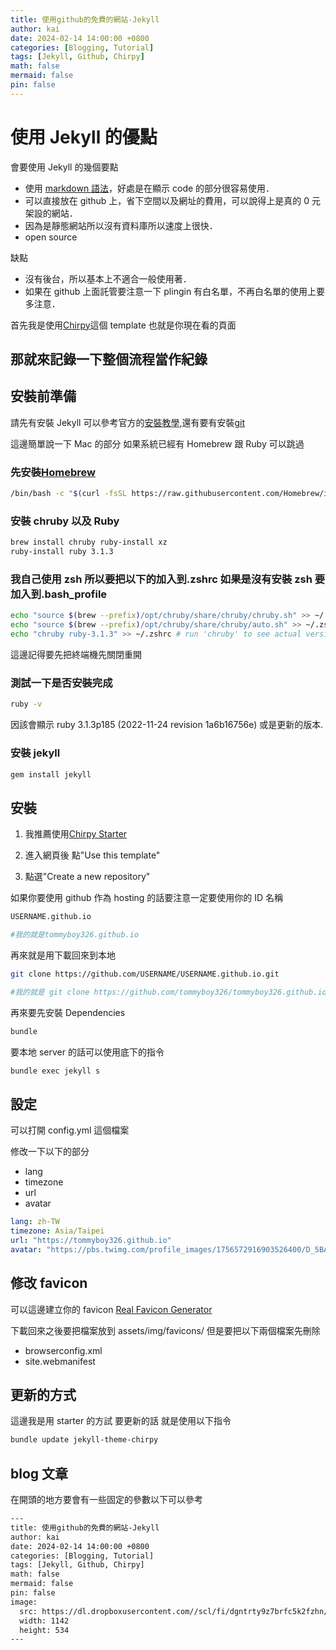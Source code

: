 ```yaml
---
title: 使用github的免費的網站-Jekyll
author: kai
date: 2024-02-14 14:00:00 +0800
categories: [Blogging, Tutorial]
tags: [Jekyll, Github, Chirpy]
math: false
mermaid: false
pin: false
---
```


# 使用 Jekyll 的優點

會要使用 Jekyll 的幾個要點

- 使用 [markdown 語法](https://markdown.tw/)，好處是在顯示 code 的部分很容易使用．
- 可以直接放在 github 上，省下空間以及網址的費用，可以說得上是真的 0 元架設的網站．
- 因為是靜態網站所以沒有資料庫所以速度上很快．
- open source

缺點

- 沒有後台，所以基本上不適合一般使用著．
- 如果在 github 上面託管要注意一下 plingin 有白名單，不再白名單的使用上要多注意．

首先我是使用[Chirpy](https://github.com/cotes2020/jekyll-theme-chirpy)這個 template 也就是你現在看的頁面

## 那就來記錄一下整個流程當作紀錄

## 安裝前準備

請先有安裝 Jekyll 可以參考官方的[安裝教學](https://jekyllrb.com/docs/installation/),還有要有安裝[git](https://git-scm.com/)

這邊簡單說一下 Mac 的部分 如果系統已經有 Homebrew 跟 Ruby 可以跳過

### 先安裝[Homebrew](https://brew.sh/)

```bash
/bin/bash -c "$(curl -fsSL https://raw.githubusercontent.com/Homebrew/install/HEAD/install.sh)"
```

### 安裝 chruby 以及 Ruby

```bash
brew install chruby ruby-install xz
ruby-install ruby 3.1.3
```

### 我自己使用 zsh 所以要把以下的加入到.zshrc 如果是沒有安裝 zsh 要加入到.bash_profile

```bash
echo "source $(brew --prefix)/opt/chruby/share/chruby/chruby.sh" >> ~/.zshrc
echo "source $(brew --prefix)/opt/chruby/share/chruby/auto.sh" >> ~/.zshrc
echo "chruby ruby-3.1.3" >> ~/.zshrc # run 'chruby' to see actual version
```

這邊記得要先把終端機先關閉重開

### 測試一下是否安裝完成

```bash
ruby -v
```

因該會顯示 ruby 3.1.3p185 (2022-11-24 revision 1a6b16756e) 或是更新的版本.

### 安裝 jekyll

```bash
gem install jekyll
```

## 安裝

1. 我推薦使用[Chirpy Starter](https://github.com/cotes2020/chirpy-starter)

2. 進入網頁後 點"Use this template"

3. 點選"Create a new repository"

如果你要使用 github 作為 hosting 的話要注意一定要使用你的 ID 名稱

```bash
USERNAME.github.io

#我的就是tommyboy326.github.io
```

再來就是用下載回來到本地

```bash
git clone https://github.com/USERNAME/USERNAME.github.io.git

#我的就是 git clone https://github.com/tommyboy326/tommyboy326.github.io.git
```

再來要先安裝 Dependencies

```bash
bundle
```

要本地 server 的話可以使用底下的指令

```bash
bundle exec jekyll s
```

## 設定

可以打開 config.yml 這個檔案

修改一下以下的部分

- lang
- timezone
- url
- avatar

```yml
lang: zh-TW
timezone: Asia/Taipei
url: "https://tommyboy326.github.io"
avatar: "https://pbs.twimg.com/profile_images/1756572916903526400/D_5BAJU9_400x400.jpg"
```

## 修改 favicon

可以這邊建立你的 favicon [ Real Favicon Generator ](https://realfavicongenerator.net/)

下載回來之後要把檔案放到 assets/img/favicons/ 但是要把以下兩個檔案先刪除

- browserconfig.xml
- site.webmanifest

## 更新的方式

這邊我是用 starter 的方試 要更新的話 就是使用以下指令

```bash
bundle update jekyll-theme-chirpy
```

## blog 文章

在開頭的地方要會有一些固定的參數以下可以參考

```bash
---
title: 使用github的免費的網站-Jekyll
author: kai
date: 2024-02-14 14:00:00 +0800
categories: [Blogging, Tutorial]
tags: [Jekyll, Github, Chirpy]
math: false
mermaid: false
pin: false
image:
  src: https://dl.dropboxusercontent.com//scl/fi/dgntrty9z7brfc5k2fzhn/Jekyll-for-blog.jpg?rlkey=ygt30ftosfbaxix4ff1fkcfz2&dl=0
  width: 1142
  height: 534
---
```
